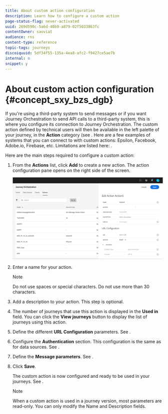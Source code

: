 ```yaml
---
title: About custom action configuration
description: Learn how to configure a custom action
page-status-flag: never-activated
uuid: 269d590c-5a6d-40b9-a879-02f5033863fc
contentOwner: sauviat
audience: rns
content-type: reference
topic-tags: journeys
discoiquuid: 5df34f55-135a-4ea8-afc2-f9427ce5ae7b
internal: n
snippet: y
---
```


# About custom action configuration {#concept_sxy_bzs_dgb}

If you're using a third-party system to send messages or if you want Journey Orchestration to send API calls to a third-party system, this is where you configure its connection to Journey Orchestration. The custom action defined by technical users will then be available in the left palette of your journey, in the **Action** category (see [](../building-journeys/journey-action.md). Here are a few examples of systems that you can connect to with custom actions: Epsilon, Facebook, Adobe.io, Firebase, etc.
Limitations are listed here: [](../action/custom-action-limitations.md).

Here are the main steps required to configure a custom action:

1. From the **Actions** list, click **Add** to create a new action. The action configuration pane opens on the right side of the screen.

    ![](../assets/custom2.png)

1. Enter a name for your action.

    >[!NOTE]
    >
    >Do not use spaces or special characters. Do not use more than 30 characters.

1. Add a description to your action. This step is optional.
1. The number of journeys that use this action is displayed in the **Used in** field. You can click the **View journeys** button to display the list of  journeys using this action.
1. Define the different **URL Configuration** parameters. See [](../action/url-configuration.md).
1. Configure the **Authentication** section. This configuration is the same as for data sources.  See [](../datasource/external-data-sources.md#section_wjp_nl5_nhb).
1. Define the **Message parameters**. See [](../action/custom-message-parameters.md).
1. Click **Save**.

    The custom action is now configured and ready to be used in your journeys. See [](../building-journeys/journey-action.md).

    >[!NOTE]
    >
    >When a custom action is used in a journey version, most parameters are read-only. You can only modify the Name and Description fields.
